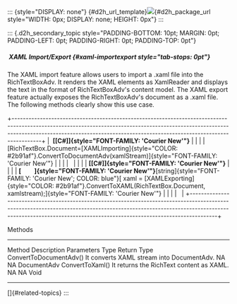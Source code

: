 ::: {style="DISPLAY: none"}
[](ms-xhelp:///?Id=d2h_url_template){#d2h_url_template}![](!package_url!){#d2h_package_url style="WIDTH: 0px; DISPLAY: none; HEIGHT: 0px"}
:::

::: {.d2h_secondary_topic style="PADDING-BOTTOM: 10pt; MARGIN: 0pt; PADDING-LEFT: 0pt; PADDING-RIGHT: 0pt; PADDING-TOP: 0pt"}
#####  XAML Import/Export {#xaml-importexport style="tab-stops: 0pt"}

The XAML import feature allows users to import a .xaml file into the RichTextBoxAdv. It renders the XAML elements as XamlReader and displays the text in the format of RichTextBoxAdv's content model. The XAML export feature actually exposes the RichTextBoxAdv's document as a .xaml file. The following methods clearly show this use case.

+----------------------------------------------------------------------------------------------------------------------------------------------------------------------------------------------------------------------------------------------------+
|  **[\[C#\]]{style="FONT-FAMILY: 'Courier New'"}**                                                                                                                                                                                                  |
|                                                                                                                                                                                                                                                    |
| [RichTextBox.Document=[XAMLImporting]{style="COLOR: #2b91af"}.ConvertToDocumentAdv(xamlStream)]{style="FONT-FAMILY: 'Courier New'"}                                                                                                                |
|                                                                                                                                                                                                                                                    |
|                                                                                                                                                                                                                                                    |
|                                                                                                                                                                                                                                                    |
| **[\[C#\]]{style="FONT-FAMILY: 'Courier New'"}**                                                                                                                                                                                                   |
|                                                                                                                                                                                                                                                    |
| **[         ]{style="FONT-FAMILY: 'Courier New'"}**[string]{style="FONT-FAMILY: 'Courier New'; COLOR: blue"}[ xaml = [XAMLExporting]{style="COLOR: #2b91af"}.ConvertToXAML(RichTextBox.Document, xamlstream);]{style="FONT-FAMILY: 'Courier New'"} |
|                                                                                                                                                                                                                                                    |
|                                                                                                                                                                                                                                                    |
+----------------------------------------------------------------------------------------------------------------------------------------------------------------------------------------------------------------------------------------------------+

Methods

  ------------------------ ------------------------------------------- ------------ ------ -------------
  Method                   Description                                 Parameters   Type   Return Type
  ConvertToDocumentAdv()   It converts XAML stream into DocumentAdv.   NA           NA     DocumentAdv
  ConvertToXaml()          It returns the RichText content as XAML.    NA           NA     Void
  ------------------------ ------------------------------------------- ------------ ------ -------------

[]{#related-topics}
:::
